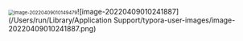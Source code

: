 <img src="/Users/run/Library/Application Support/typora-user-images/image-20220409010149479.png" alt="image-20220409010149479" style="zoom:67%;" />![image-20220409010241887](/Users/run/Library/Application Support/typora-user-images/image-20220409010241887.png)



